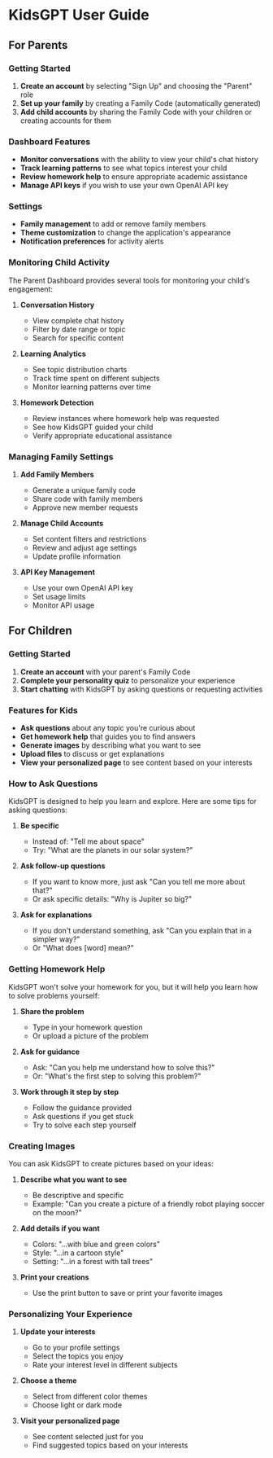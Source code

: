 # KidsGPT User Guide

## For Parents

### Getting Started

1. **Create an account** by selecting "Sign Up" and choosing the "Parent" role
2. **Set up your family** by creating a Family Code (automatically generated)
3. **Add child accounts** by sharing the Family Code with your children or creating accounts for them

### Dashboard Features

- **Monitor conversations** with the ability to view your child's chat history
- **Track learning patterns** to see what topics interest your child
- **Review homework help** to ensure appropriate academic assistance
- **Manage API keys** if you wish to use your own OpenAI API key

### Settings

- **Family management** to add or remove family members
- **Theme customization** to change the application's appearance
- **Notification preferences** for activity alerts

### Monitoring Child Activity

The Parent Dashboard provides several tools for monitoring your child's engagement:

1. **Conversation History**
   - View complete chat history
   - Filter by date range or topic
   - Search for specific content

2. **Learning Analytics**
   - See topic distribution charts
   - Track time spent on different subjects
   - Monitor learning patterns over time

3. **Homework Detection**
   - Review instances where homework help was requested
   - See how KidsGPT guided your child
   - Verify appropriate educational assistance

### Managing Family Settings

1. **Add Family Members**
   - Generate a unique family code
   - Share code with family members
   - Approve new member requests

2. **Manage Child Accounts**
   - Set content filters and restrictions
   - Review and adjust age settings
   - Update profile information

3. **API Key Management**
   - Use your own OpenAI API key
   - Set usage limits
   - Monitor API usage

## For Children

### Getting Started

1. **Create an account** with your parent's Family Code
2. **Complete your personality quiz** to personalize your experience
3. **Start chatting** with KidsGPT by asking questions or requesting activities

### Features for Kids

- **Ask questions** about any topic you're curious about
- **Get homework help** that guides you to find answers
- **Generate images** by describing what you want to see
- **Upload files** to discuss or get explanations
- **View your personalized page** to see content based on your interests

### How to Ask Questions

KidsGPT is designed to help you learn and explore. Here are some tips for asking questions:

1. **Be specific**
   - Instead of: "Tell me about space"
   - Try: "What are the planets in our solar system?"

2. **Ask follow-up questions**
   - If you want to know more, just ask "Can you tell me more about that?"
   - Or ask specific details: "Why is Jupiter so big?"

3. **Ask for explanations**
   - If you don't understand something, ask "Can you explain that in a simpler way?"
   - Or "What does [word] mean?"

### Getting Homework Help

KidsGPT won't solve your homework for you, but it will help you learn how to solve problems yourself:

1. **Share the problem**
   - Type in your homework question
   - Or upload a picture of the problem

2. **Ask for guidance**
   - Ask: "Can you help me understand how to solve this?"
   - Or: "What's the first step to solving this problem?"

3. **Work through it step by step**
   - Follow the guidance provided
   - Ask questions if you get stuck
   - Try to solve each step yourself

### Creating Images

You can ask KidsGPT to create pictures based on your ideas:

1. **Describe what you want to see**
   - Be descriptive and specific
   - Example: "Can you create a picture of a friendly robot playing soccer on the moon?"

2. **Add details if you want**
   - Colors: "...with blue and green colors"
   - Style: "...in a cartoon style"
   - Setting: "...in a forest with tall trees"

3. **Print your creations**
   - Use the print button to save or print your favorite images

### Personalizing Your Experience

1. **Update your interests**
   - Go to your profile settings
   - Select the topics you enjoy
   - Rate your interest level in different subjects

2. **Choose a theme**
   - Select from different color themes
   - Choose light or dark mode

3. **Visit your personalized page**
   - See content selected just for you
   - Find suggested topics based on your interests
